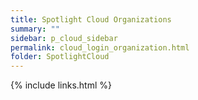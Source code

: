 ```yaml
---
title: Spotlight Cloud Organizations
summary: ""
sidebar: p_cloud_sidebar
permalink: cloud_login_organization.html
folder: SpotlightCloud
---
```







{% include links.html %}
